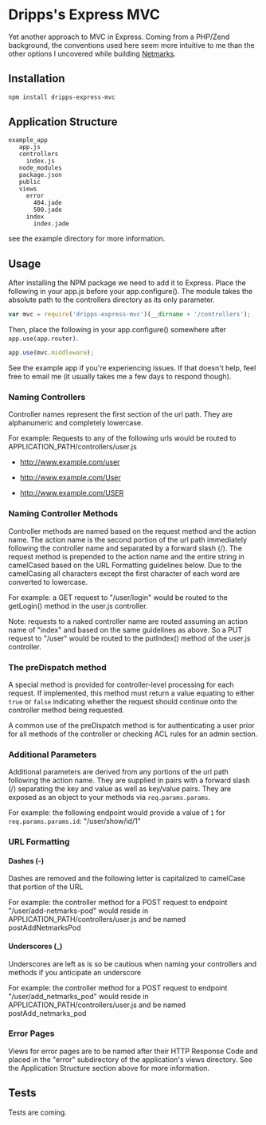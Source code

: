 # Dripps's Express MVC

Yet another approach to MVC in Express.  Coming from a PHP/Zend background, the conventions used here seem more intuitive to me than the other options I uncovered while building [Netmarks](http://www.mynetmarks.com).

## Installation

``` bash
npm install dripps-express-mvc
```

## Application Structure

```
example_app
   app.js
   controllers
     index.js
   node_modules
   package.json
   public
   views
     error
       404.jade
       500.jade
     index
       index.jade
 ```

see the example directory for more information.

## Usage

After installing the NPM package we need to add it to Express.  Place the following in your app.js before your app.configure().  The module takes the absolute path to the controllers directory as its only parameter.

``` javascript
var mvc = require('dripps-express-mvc')(__dirname + '/controllers');
```

Then, place the following in your app.configure() somewhere after ```app.use(app.router)```.

``` javascript
app.use(mvc.middleware);
```

See the example app if you're experiencing issues.  If that doesn't help, feel free to email me (it usually takes me a few days to respond though).

### Naming Controllers
Controller names represent the first section of the url path.  They are alphanumeric and completely lowercase.

For example: Requests to any of the following urls would be routed to APPLICATION_PATH/controllers/user.js

*    http://www.example.com/user

*    http://www.example.com/User

*    http://www.example.com/USER

### Naming Controller Methods
Controller methods are named based on the request method and the action name.  The action name is the second portion of the url path immediately following the controller name and separated by a forward slash (/).  The request method is prepended to the action name and the entire string in camelCased based on the URL Formatting guidelines below.  Due to the camelCasing all characters except the first character of each word are converted to lowercase.

For example: a GET request to "/user/login" would be routed to the getLogin() method in the user.js controller.

Note: requests to a naked controller name are routed assuming an action name of "index" and based on the same guidelines as above.  So a PUT request to "/user" would be routed to the putIndex() method of the user.js controller.

### The preDispatch method
A special method is provided for controller-level processing for each request.  If implemented, this method must return a value equating to either ```true``` or ```false``` indicating whether the request should continue onto the controller method being requested.

A common use of the preDispatch method is for authenticating a user prior for all methods of the controller or checking ACL rules for an admin section.

### Additional Parameters
Additional parameters are derived from any portions of the url path following the action name.  They are supplied in pairs with a forward slash (/) separating the key and value as well as key/value pairs.  They are exposed as an object to your methods via ```req.params.params```.

For example: the following endpoint would provide a value of ```1``` for ```req.params.params.id```: "/user/show/id/1"

### URL Formatting

#### Dashes (-)
Dashes are removed and the following letter is capitalized to camelCase that portion of the URL

For example: the controller method for a POST request to endpoint "/user/add-netmarks-pod" would reside in APPLICATION_PATH/controllers/user.js and be named postAddNetmarksPod

#### Underscores (_)
Underscores are left as is so be cautious when naming your controllers and methods if you anticipate an underscore

For example: the controller method for a POST request to endpoint "/user/add_netmarks_pod" would reside in APPLICATION_PATH/controllers/user.js and be named postAdd_netmarks_pod

### Error Pages

Views for error pages are to be named after their HTTP Response Code and placed in the "error" subdirectory of the application's views directory.  See the Application Structure section above for more information.

## Tests

Tests are coming.
